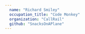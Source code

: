 ```yaml
---
  name: "Richard Smiley"
  occupation_title: "Code Monkey"
  organization: "CallRail"
  github: "SnacksOnAPlane"
---
```

